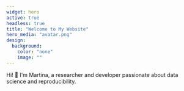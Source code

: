 ```yaml
---
widget: hero
active: true
headless: true
title: "Welcome to My Website"
hero_media: "avatar.png"
design:
  background:
    color: "none"
    image: ""
---
```

Hi! 👋 I'm Martina, a researcher and developer passionate about data science and reproducibility.
